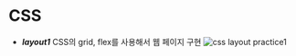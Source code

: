 # CSS

- **_layout1_** 
CSS의 grid, flex를 사용해서 웹 페이지 구현
![css layout practice1](https://user-images.githubusercontent.com/150x0/18348345/56976347-b57ea180-6bad-11e9-8ec4-4af2b15464c4.png)
